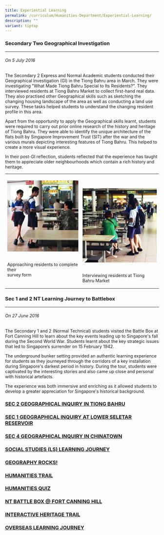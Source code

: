 ```yaml
---
title: Experiential Learning
permalink: /curriculum/Humanities-Department/Experiential-Learning/
description: ""
variant: tiptap
---
```

<h3>Secondary Two Geographical Investigation</h3>
<hr>
<h6>On 5 July 2016</h6>
<p>The Secondary 2 Express and Normal Academic students conducted their Geographical
Investigation (GI) in the Tiong Bahru area in March. They were investigating
"What Made Tiong Bahru Special to Its Residents?". They interviewed residents
at Tiong Bahru Market to collect first-hand real data. They also practised
other Geographical skills such as sketching the changing housing landscape
of the area as well as conducting a land use survey. These tasks helped
students to understand the changing resident profile in this area.&nbsp;</p>
<p>Apart from the opportunity to apply the Geographical skills learnt, students
were required to carry out prior online research of the history and heritage
of Tiong Bahru. They were able to identify the unique architecture of the
flats built by Singapore Improvement Trust (SIT) after the war and the
various murals depicting interesting features of Tiong Bahru. This helped
to create a more visual experience.&nbsp;</p>
<p>In their post-GI reflection, students reflected that the experience has
taught them to appreciate older neighbourhoods which contain a rich history
and heritage.</p>
<table>
<tbody>
<tr>
<td rowspan="1" colspan="1">
<div class="isomer-image-wrapper">
<img style="width:100%" height="auto" width="100%" src="/images/experimentallearning1.jpg">
</div>
<p>
<br>Approaching residents to complete their
<br>survey form</p>
</td>
<td rowspan="1" colspan="1">
<p>
<br>
</p>
<div class="isomer-image-wrapper">
<img style="width:100%" height="auto" width="100%" src="/images/experimentallearning2.jpg">
</div>
<p>
<br>Interviewing residents at Tiong Bahru Market</p>
</td>
</tr>
</tbody>
</table>
<h3>Sec 1 and 2 NT Learning Journey to Battlebox</h3>
<hr>
<h6>On 27 June 2016</h6>
<p>The Secondary 1 and 2 (Normal Technical) students visited the Battle Box
at Fort Canning Hill to learn about the key events leading up to Singapore's
fall during the Second World War. Students learnt about the key strategic
issues that led to Singapore’s surrender on 15 February 1942.</p>
<p>The underground bunker setting provided an authentic learning experience
for students as they journeyed through the corridors of a key installation
during Singapore's darkest period in history. During the tour, students
were captivated by the interesting stories and also came up close and personal
with historical artefacts.</p>
<p>The experience was both immersive and enriching as it allowed students
to develop a greater appreciation for Singapore's historical background.</p>
<h3><a href="/sec-2-geographical-inquiry-in-tiong-bahru/" rel="noopener noreferrer nofollow" target="_blank">SEC 2 GEOGRAPHICAL INQUIRY IN TIONG BAHRU</a></h3>
<h3><a href="/sec-1-geographical-inquiry-at-lower-seletar-reservoir/" rel="noopener noreferrer nofollow" target="_blank">SEC 1 GEOGRAPHICAL INQUIRY AT LOWER SELETAR RESERVOIR</a></h3>
<h3><a href="/sec-4-geographical-inquiry-in-chinatown/" rel="noopener noreferrer nofollow" target="_blank">SEC 4 GEOGRAPHICAL INQUIRY IN CHINATOWN</a></h3>
<h3><a href="/social-studies-ls-learning-journey/" rel="noopener noreferrer nofollow" target="_blank">SOCIAL STUDIES (LS) LEARNING JOURNEY</a></h3>
<h3><a href="/geography-rocks/" rel="noopener noreferrer nofollow" target="_blank">GEOGRAPHY ROCKS!</a></h3>
<h3><a href="/humanities-trail/" rel="noopener noreferrer nofollow" target="_blank">HUMANITIES TRAIL</a></h3>
<h3><a href="/humanities-quiz/" rel="noopener noreferrer nofollow" target="_blank">HUMANITIES QUIZ</a></h3>
<h3><a href="/nt-battle-box-at-fort-canning-hill/" rel="noopener noreferrer nofollow" target="_blank">NT BATTLE BOX @ FORT CANNING HILL</a></h3>
<h3><a href="/interactive-heritage-trail/" rel="noopener noreferrer nofollow" target="_blank">INTERACTIVE HERITAGE TRAIL</a></h3>
<h3><a href="/overseas-learning-journey/" rel="noopener noreferrer nofollow" target="_blank">OVERSEAS LEARNING JOURNEY</a></h3>
<p></p>
